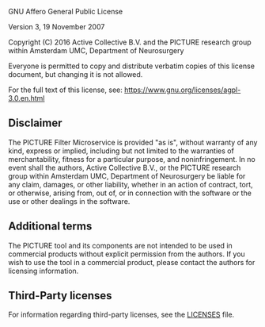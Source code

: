 GNU Affero General Public License

Version 3, 19 November 2007

Copyright (C) 2016 Active Collective B.V. and the PICTURE research group within Amsterdam UMC, Department of Neurosurgery

Everyone is permitted to copy and distribute verbatim copies of this license document, but changing it is not allowed.

For the full text of this license, see: https://www.gnu.org/licenses/agpl-3.0.en.html

## Disclaimer

The PICTURE Filter Microservice is provided "as is", without warranty of any kind, express or implied, including but not limited to the warranties of merchantability, fitness for a particular purpose, and noninfringement. In no event shall the authors, Active Collective B.V., or the PICTURE research group within Amsterdam UMC, Department of Neurosurgery be liable for any claim, damages, or other liability, whether in an action of contract, tort, or otherwise, arising from, out of, or in connection with the software or the use or other dealings in the software.

## Additional terms

The PICTURE tool and its components are not intended to be used in commercial products without explicit permission from the authors. If you wish to use the tool in a commercial product, please contact the authors for licensing information.

## Third-Party licenses

For information regarding third-party licenses, see the [LICENSES](./LICENSES.md) file.